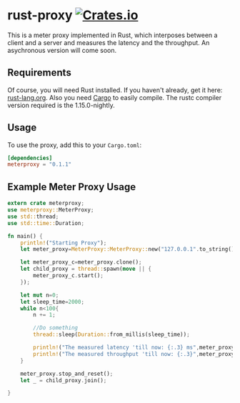 # rust-proxy [![Crates.io](https://img.shields.io/crates/v/meterproxy.svg)](https://crates.io/crates/meterproxy)
This is a meter proxy implemented in Rust, which interposes between a client and a server and measures the latency and the throughput. An asychronous version will come soon.

## Requirements
Of course, you will need Rust installed. If you haven't already, get it here: [rust-lang.org](https://www.rust-lang.org). Also you need [Cargo](https://crates.io) to easily compile. The rustc compiler version required is the 1.15.0-nightly.

## Usage
To use the proxy, add this to your `Cargo.toml`:

```toml
[dependencies]
meterproxy = "0.1.1"
```

## Example Meter Proxy Usage

```rust
extern crate meterproxy;
use meterproxy::MeterProxy;
use std::thread;
use std::time::Duration;

fn main() {
    println!("Starting Proxy");
    let meter_proxy=MeterProxy::MeterProxy::new("127.0.0.1".to_string(), 12347,"127.0.0.1".to_string(),12349); 

    let meter_proxy_c=meter_proxy.clone();
    let child_proxy = thread::spawn(move || {
        meter_proxy_c.start();
    });

    let mut n=0;
    let sleep_time=2000;
    while n<100{
        n += 1;

        //Do something
        thread::sleep(Duration::from_millis(sleep_time));

        println!("The measured latency 'till now: {:.3} ms",meter_proxy.get_latency_ms());
        println!("The measured throughput 'till now: {:.3}",meter_proxy.get_num_bytes_rcvd() as f64/(n*sleep_time) as f64);
    }

    meter_proxy.stop_and_reset();
    let _ = child_proxy.join();

}
```





